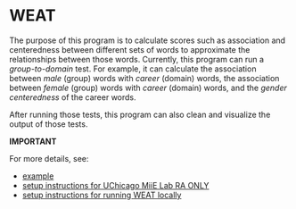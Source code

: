 # WEAT

The purpose of this program is to calculate scores such as association and centeredness between different sets of words to approximate the relationships between those words. Currently, this program can run a *group-to-domain* test. For example, it can calculate the association between *male* (group) words with *career* (domain) words, the association between *female* (group) words with *career* (domain) words, and the *gender centeredness* of the career words.

After running those tests, this program can also clean and visualize the output of those tests.

**IMPORTANT** 

For more details, see:
- [example](https://github.com/miielab/miienlp/blob/main/examples/weat_example.md) 
- [setup instructions for UChicago MiiE Lab RA ONLY](https://github.com/miielab/miienlp/blob/main/documentation/miie_ra_documentation/weat.md)
- [setup instructions for running WEAT locally](https://github.com/miielab/miienlp/blob/main/documentation/user_documentation/weat.md)



